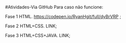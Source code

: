 #Atividades-Via GitHub
 Para caso não funcione:

Fase 1 HTML.
 https://codepen.io/RyanHgit/full/dyBrVRP ;

Fase 2 HTML+CSS.
 LINK;

Fase 3 HTML+CSS+JAVA.
 LINK;
